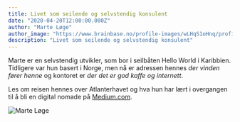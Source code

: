 ```yaml
---
title: Livet som seilende og selvstendig konsulent
date: "2020-04-20T12:00:00.000Z"
author: "Marte Løge"
author_image: "https://www.brainbase.no/profile-images/wLHqS1oHnq/profilePicture.jpg"
description: "Livet som seilende og selvstendig konsulent"
---
```


Marte er en selvstendig utvikler, som bor i seilbåten Hello World i Karibbien. Tidligere var hun basert i Norge, men nå er adressen hennes *der vinden fører henne* og kontoret er *der det er god kaffe og internett*.  

Les om reisen hennes over Atlanterhavet og hva hun har lært i overgangen til å bli en digital nomade på [Medium.com](https://medium.com/@marte.loge/c82e65436db7).

![Marte Løge](https://miro.medium.com/max/4000/1*TXCA46fcEcvetmrim_rldQ.jpeg)
